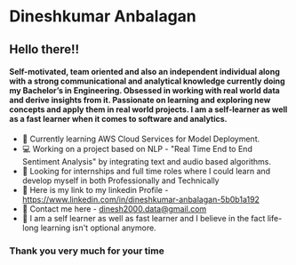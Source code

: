 # Dineshkumar Anbalagan

## Hello there!!

#### Self-motivated, team oriented and also an independent individual along with a strong communicational and analytical knowledge currently doing my Bachelor’s in Engineering. Obsessed in working with real world data and derive insights from it. Passionate on learning and exploring new concepts and apply them in real world projects. I am a self-learner as well as a fast learner when it comes to software and analytics. 

*  :dart: Currently learning AWS Cloud Services for Model Deployment.
* :computer: Working on a project based on NLP - "Real Time End to End Sentiment Analysis" by integrating text and audio based algorithms.
* :monocle_face: Looking for internships and full time roles where I could learn and develop myself in both Professionally and Technically
* 📑  Here is my link to my linkedin Profile -https://www.linkedin.com/in/dineshkumar-anbalagan-5b0b1a192
*  :speech_balloon: Contact me here - dinesh2000.data@gmail.com
*  📕 I am a self learner as well as fast learner and I believe in the fact life-long learning isn't optional anymore. 
### Thank you very much for your time
